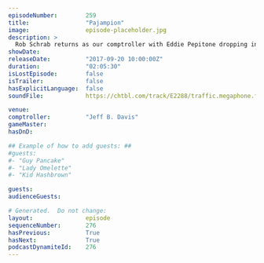 ```yaml
---
episodeNumber:        259
title:                "Pajampion"
image:                episode-placeholder.jpg
description: >
  Rob Schrab returns as our comptroller with Eddie Pepitone dropping in to discuss comedy. Rob and Dan weigh in on biometrics, then the role playing gang shouts their way through an adventure. Featuring Dan Harmon, Rob Schrab, Spencer Crittenden, Eddie P...
showDate:             
releaseDate:          "2017-09-20 10:00:00Z"
duration:             "02:05:30"
isLostEpisode:        false
isTrailer:            false
hasExplicitLanguage:  false
soundFile:            https://chtbl.com/track/E2288/traffic.megaphone.fm/STA5061221157.mp3?updated=1596589169

venue:                
comptroller:          "Jeff B. Davis"
gameMaster:           
hasDnD:               

## Example of how to add guests: ##
#guests:
#- "Guy Pancake"
#- "Lady Omelette"
#- "Kid Hashbrown"

guests:
audienceGuests:

# Generated.  Do not change:
layout:               episode
sequenceNumber:       276
hasPrevious:          True
hasNext:              True
podcastDynamiteId:    276
---
```


<!-- The episode description will be rendered here -->
<!-- Add your content below here -->

